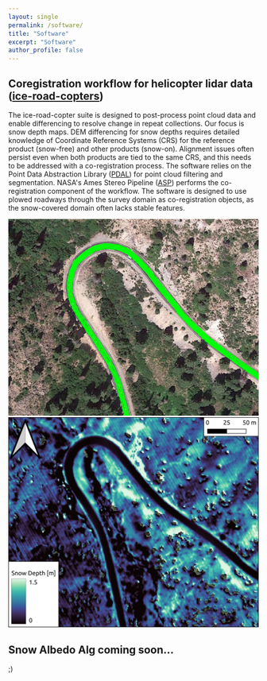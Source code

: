 ```yaml
---
layout: single
permalink: /software/
title: "Software"
excerpt: "Software"
author_profile: false
---
```


## Coregistration workflow for helicopter lidar data ([ice-road-copters](https://github.com/SnowEx/ice-road-copters))

The ice-road-copter suite is designed to post-process point cloud data and enable differencing to resolve change in repeat collections. Our focus is snow depth maps. DEM differencing for snow depths requires detailed knowledge of Coordinate Reference Systems (CRS) for the reference product (snow-free) and other products (snow-on). Alignment issues often persist even when both products are tied to the same CRS, and this needs to be addressed with a co-registration process.  The software relies on the Point Data Abstraction Library ([PDAL](www.pdal.io)) for point cloud filtering and segmentation.  NASA's Ames Stereo Pipeline  ([ASP](https://github.com/NeoGeographyToolkit/StereoPipeline)) performs the co-registration component of the workflow.  The software is designed to use plowed roadways through the survey domain as co-registration objects, as the snow-covered domain often lacks stable features.   

![roads](https://raw.githubusercontent.com/SnowEx/ice-road-copters/main/docs/roads.png)
![snow](https://raw.githubusercontent.com/SnowEx/ice-road-copters/main/docs/snow.jpeg)



## Snow Albedo Alg coming soon...

;)
